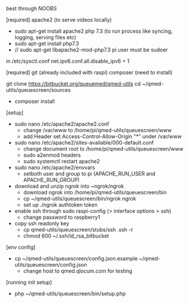best through NOOBS

[required]
apache2 (to serve videos locally) 
 - sudo apt-get install apache2
php 7.3 (to run process like syncing, logging, serving files etc)
 - sudo apt-get install php7.3
 - // sudo apt-get libapache2-mod-php7.3
pi user must be sudoer

in /etc/sysctl.conf
net.ipv6.conf.all.disable_ipv6 = 1



[required]
git (already included with raspi)
composer (need to install)

git clone https://bitbucket.org/queuemed/qmed-utils
cd ~/qmed-utils/queuescreen/sources
  - composer install

[setup]
- sudo nano /etc/apache2/apache2.conf
  - change /var/www to /home/pi/qmed-utils/queuescreen/www
  - add Header set Access-Control-Allow-Origin "*" under /var/www
- sudo nano /etc/apache2/sites-available/000-default.conf
  - change document root to /home/pi/qmed-utils/queuescreen/www
  - sudo a2enmod headers
  - sudo systemctl restart apache2
- sudo nano /etc/apache2/envvars
  - setboth user and group to pi (APACHE_RUN_USER and APACHE_RUN_GROUP)
- download and unzip ngrok into ~ngrok/ngrok
  - download ngrok into /home/pi/qmed-utils/queuescreen/bin
  - cp ~/qmed-utils/queuescreen/bin/ngrok ngrok
  - set up ./ngrok authtoken token
- enable ssh through sudo raspi-config (> interface options > ssh)
  - change password to raspberry1
- copy ssh readonly key
  - cp qmed-utils/queuescreen/stubs/ssh .ssh -r
  - chmod 600 ~/.ssh/id_rsa_bitbucket
  
[env config]
- cp ~/qmed-utils/queuescreen/config.json.example ~/qmed-utils/queuescreen/config.json
  - change host to qmed.qlocum.com for testing
  
[running init setup]
- php ~/qmed-utils/queuescreen/bin/setup.php